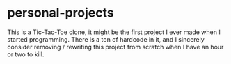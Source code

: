 # personal-projects
This is a Tic-Tac-Toe clone, it might be the first project I ever made when I started programming. There is a ton of hardcode in it, and I sincerely consider removing / rewriting this project from scratch when I have an hour or two to kill.
